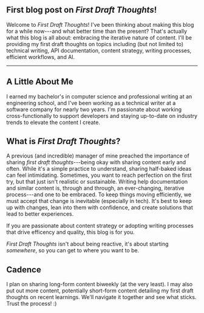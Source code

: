 ## First blog post on *First Draft Thoughts*!

Welcome to *First Draft Thoughts*! I've been thinking about making this blog for a while now---and what better time than the present? That's actually what this blog is all about: embracing the iterative nature of content. I'll be providing my first draft thoughts on topics including (but not limited to) technical writing, API documentation, content strategy, writing processes, efficient workflows, and AI.

---

## A Little About Me

I earned my bachelor's in computer science and professional writing at an engineering school, and I've been working as a technical writer at a software company for nearly two years. I'm passionate about working cross-functionally to support developers and staying up-to-date on industry trends to elevate the content I create. 

## What is *First Draft Thoughts*?

A previous (and incredible) manager of mine preached the importance of sharing *first draft thoughts*---being okay with sharing content early and often. While it's a simple practice to understand, sharing half-baked ideas can feel intimidating. Sometimes, you want to reach perfection on the first try, but that just isn't realistic or sustainable. Writing help documentation and similar content is, through and through, an ever-changing, iterative process---and one to be embraced. To keep things moving efficiently, we must accept that change is inevitable (especially in tech). It's best to keep up with changes, lean into them with confidence, and create solutions that lead to better experiences.

If you are passionate about content strategy or adopting writing processes that drive efficency and quality, this blog is for you.  

*First Draft Thoughts* isn't about being reactive, it's about starting *somewhere*, so you can get to where you want to be.

## Cadence

I plan on sharing long-form content biweekly (at the very least). I may also put out more content, potentially short-form content detailing my first draft thoughts on recent learnings. We'll navigate it together and see what sticks. Trust the process! :)

 


